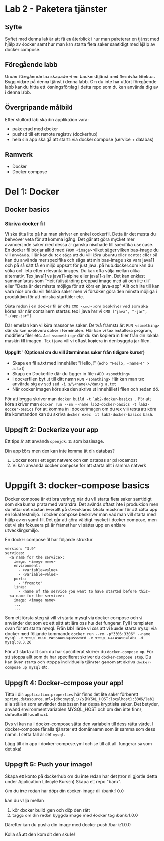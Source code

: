 # Lab 2 - Paketera tjänster

## Syfte
Syftet med denna lab är att få en återblick i hur man paketerar en tjänst med hjälp av docker samt hur man kan starta flera saker samtidigt med hjälp av docker compose.

## Föregående labb
Under föregående lab skapade vi en backendtjänst med flernivåarkitektur. Bygg vidare på denna tjänst i denna labb. Om du inte har utfört föregående labb kan du hitta ett lösningsförslag i detta repo som du kan använda dig av i denna labb.

## Övergripande målbild
Efter slutförd lab ska din applikation vara:
* paketerad med docker
* pushad till ett remote registry (dockerhub)
* hela din app ska gå att starta via docker compose (service + databas) 

## Ramverk
* Docker
* Docker compose

# Del 1: Docker

## Docker basics

### Skriva docker fil
Vi ska titta lite på hur man skriver en enkel dockerfil. Detta är det mesta du behvöver veta för att komma igång. Det går att göra mycket mer avancerande saker med dessa är ganska nischade till specifika use case.
En docker fil börjar alltid med `FROM <image>` vilket säger vilken bas-image du vill använda. Här kan du tex säga att du vill köra ubuntu eller centos eller så kan du använda mer specifika och säga att min bas-image ska vara java11 och på så sätt få en miljö uppsatt för just java.
på hub.docker.com kan du söka och leta efter relevanta images. Du kan ofta välja mellan olika alternativ. Tex java11 vs java11-alpine eller java11-slim. Det kan enklast sammanfattas som "Helt fullständing preppad image med all och lite till" eller "Detta är det minsta möjliga för att köra en java-app" Allt och lite till kan vara nice om du vill felsöka saker men vi försöker göra den minsta möjliga i produktion för att minska starttider etc.

Sista raden i en docker fil är ofta `CMD <cmd>` som beskriver vad som ska köras när när containern startas. tex i java har vi `CMD ["java", "-jar", "./app.jar"]`

Där emellan kan vi köra massor av saker. De två främsta är: 
`RUN <something>` där du kan exekvera saker i terminalen. Här kan vi tex installera program, modifiera filer etc.
`Add <something>` där du kan kopiera in filer från din lokala maskin till imagen. Tex i java vill vi oftast kopiera in den byggda jar-filen.

#### Uppgift 1 (Optional om du vill återminnas saker från tidigare kurser)
* Skapa en fil a.txt med innehållet "Hello, <name>!" (`echo "Hello, <name>!" > a.txt`)
* Skapa en Dockerfile där du lägger in filen `ADD <something>`
* I dockerfilen byt ut <name> till ditt namn `RUN <something>` Här kan man tex använda sig av sed `sed -i s/\<name\>/dan/g a.txt`
* När docker imagen körs ska den skriva ut innehållet i filen och sedan dö.

För att bygga skriver man `docker build -t lab2-docker-basics .`
För att köra skriver man `docker run --rm --name lab2-docker-basics -t lab2-docker-basics`
För att komma in i dockerimagen om du tex vill testa att köra lite kommandon kan du skriva `docker exec -it lab2-docker-basics bash`.


## Uppgift 2: Dockerize your app
Ett tips är att använda `openjdk:11` som basimage.

Din app körs men den kan inte komma åt din databas? 

1. Docker körs i ett eget nätverk och din databas är på localhost
2. Vi kan använda docker compose för att starta allt i samma nätverk

# Uppgift 3: docker-compose basics
Docker compose är ett bra verktyg när du vill starta flera saker samtidigt som ska kunna prata med varandra. Det avänds oftast inte i produktion men du hittar det nästan överallt på utvecklares lokala maskiner för att sätta upp en lokal testmiljö.
I docker compose beskriver man vad man vill starta med hjälp av en yaml-fil. Det går att göra väldigt mycket i docker compose, men det vi ska fokusera på är främst hur vi sätter upp en enklare utvecklingsmiljö.

En docker compose fil har följande struktur
```
version: "3.9"
services:
  <a name for the service>:
    image: <image name>
    environment:
      - <variable=value>
      - <variable=value>
    ports:
      - "from:to"
    links:
      - <name of the service you want to have started before this>
  <a name for the service>:
    image: <image name>
    ...
    ...
```

Som ett första steg så vill vi starta mysql via docker compose och vi använder det som ett ett sätt att lära oss hur det fungerar.
Fyll i templaten ovan för att starta mysql. Från lab1 lärde vi oss att vi kunde starta mysql via docker med följande kommando `docker run --rm -p"3306:3306" --name mysql -e MYSQL_ROOT_PASSWORD=password -e MYSQL_DATABASE=lab1 -d mysql:8.0.26`

För att starta allt som du har specifierat skriver du `docker-compose up`. 
För stt stoppa allt som du har specifierat skriver du `docker-compose stop`.
Du kan även starta och stoppa individuella tjänster genom att skriva `docker-compose up mysql` etc.


## Uppgift 4: Docker-compose your app!
Titta i din `application.properties` här finns det lite saker förberett `spring.datasource.url=jdbc:mysql://${MYSQL_HOST:localhost}:3306/lab1
` alla ställen som använder databasen har dessa kryptiska saker. Det betyder, använd environment variablen MYSQL_HOST och om den inte finns, defaulta till localhost.

Dvs vi kan nu i docker-compose sätta den variabeln till dess rätta värde. I docker-compose får alla tjänster ett domännamn som är samma som dess namn. I detta fall är det `mysql`.

Lägg till din app i docker-compose.yml och se till att allt fungerar så som det ska!


## Uppgift 5: Push your image!
Skapa ett konto på dockerhub om du inte redan har det (tror ni gjorde detta under Application Lifecyle Kursen)
Skapa ett repo "bank".

Om du inte redan har döpt din docker-image till <repo>/bank:1.0.0

kan du välja mellan
1. kör docker build igen och döp den rätt
2. tagga om din redan byggda image med docker tag <image-name> <repo>/bank:1.0.0

Därefter kan du pusha din image med docker push <repo>/bank:1.0.0

Kolla så att den kom dit den skulle!
